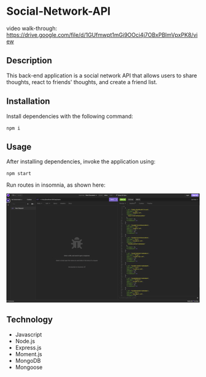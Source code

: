 # Social-Network-API

video walk-through: https://drive.google.com/file/d/1GUfmwpt1mGi9OOci4j7OBxPBImVpxPK8/view

## Description

This back-end application is a social network API that allows users to share thoughts, react to friends' thoughts, and create a friend list. 

## Installation

Install dependencies with the following command:
```
npm i
```

## Usage

After installing dependencies, invoke the application using:
```
npm start
```

Run routes in insomnia, as shown here:

![Screenshot](./images/screenshot.png)
## Technology

- Javascript
- Node.js
- Express.js
- Moment.js
- MongoDB
- Mongoose
